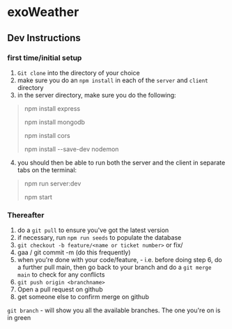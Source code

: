 # exoWeather
## Dev Instructions
### first time/initial setup
1. `Git clone` into the directory of your choice
2. make sure you do an `npm install` in each of the `server` and `client` directory
3. in the server directory, make sure you do the following:
  >npm install express 
  >
  >npm install mongodb 
  >
  >npm install cors
  >
  >npm install --save-dev nodemon
4. you should then be able to run both the server and the client in separate tabs on the terminal:
  >npm run server:dev
  >
  >npm start

### Thereafter
1. do a `git pull` to ensure you've got the latest version
2. if necessary, run `npm run seeds` to populate the database
3. `git checkout -b feature/<name or ticket number>` or fix/<name or ticket number>
4. gaa / git commit -m (do this frequently)
5. when you're done with your code/feature, - i.e. before doing step 6, do a further pull main, then go back to your branch and do a `git merge main` to check for any conflicts
6. `git push origin <branchname>`
7. Open a pull request on github
8. get someone else to confirm merge on github

`git branch` - will show you all the available branches. The one you're on is in green
